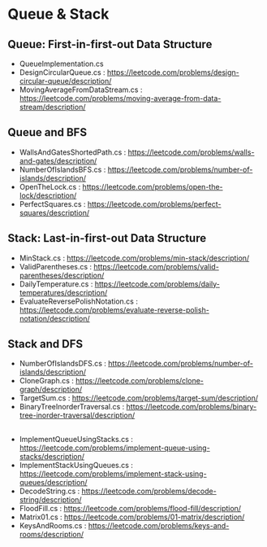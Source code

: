 # Queue & Stack

## Queue: First-in-first-out Data Structure
- QueueImplementation.cs
- DesignCircularQueue.cs : https://leetcode.com/problems/design-circular-queue/description/
- MovingAverageFromDataStream.cs : https://leetcode.com/problems/moving-average-from-data-stream/description/

## Queue and BFS
- WallsAndGatesShortedPath.cs : https://leetcode.com/problems/walls-and-gates/description/
- NumberOfIslandsBFS.cs : https://leetcode.com/problems/number-of-islands/description/
- OpenTheLock.cs : https://leetcode.com/problems/open-the-lock/description/
- PerfectSquares.cs : https://leetcode.com/problems/perfect-squares/description/

## Stack: Last-in-first-out Data Structure
- MinStack.cs : https://leetcode.com/problems/min-stack/description/
- ValidParentheses.cs : https://leetcode.com/problems/valid-parentheses/description/
- DailyTemperature.cs : https://leetcode.com/problems/daily-temperatures/description/
- EvaluateReversePolishNotation.cs : https://leetcode.com/problems/evaluate-reverse-polish-notation/description/

## Stack and DFS
- NumberOfIslandsDFS.cs : https://leetcode.com/problems/number-of-islands/description/
- CloneGraph.cs : https://leetcode.com/problems/clone-graph/description/
- TargetSum.cs : https://leetcode.com/problems/target-sum/description/
- BinaryTreeInorderTraversal.cs : https://leetcode.com/problems/binary-tree-inorder-traversal/description/

## 
- ImplementQueueUsingStacks.cs : https://leetcode.com/problems/implement-queue-using-stacks/description/
- ImplementStackUsingQueues.cs : https://leetcode.com/problems/implement-stack-using-queues/description/
- DecodeString.cs : https://leetcode.com/problems/decode-string/description/
- FloodFill.cs : https://leetcode.com/problems/flood-fill/description/
- Matrix01.cs : https://leetcode.com/problems/01-matrix/description/
- KeysAndRooms.cs : https://leetcode.com/problems/keys-and-rooms/description/
